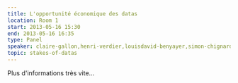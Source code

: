 ```yaml
---
title: L'opportunité économique des datas
location: Room 1
start: 2013-05-16 15:30
end: 2013-05-16 16:35
type: Panel
speaker: claire-gallon,henri-verdier,louisdavid-benyayer,simon-chignard
topic: stakes-of-datas
---
```


Plus d'informations très vite...